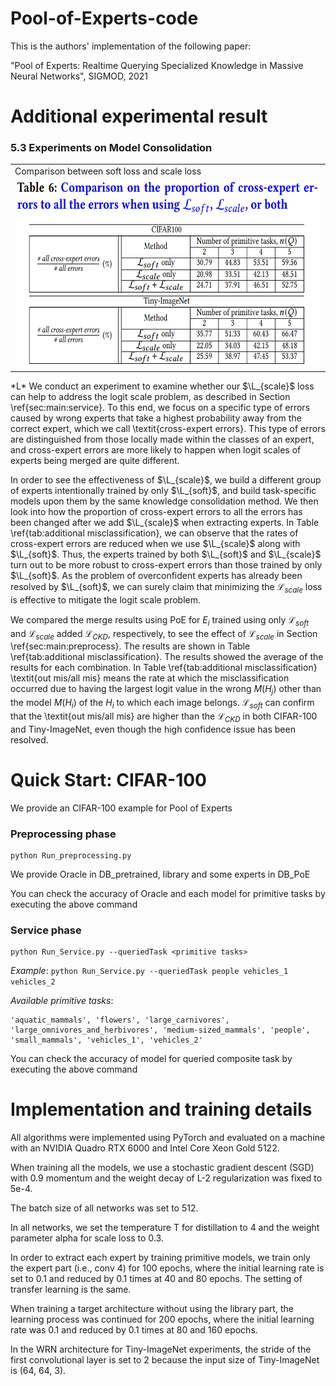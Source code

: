 # Pool-of-Experts-code

This is the authors' implementation of the following paper:

"Pool of Experts: Realtime Querying Specialized Knowledge in Massive Neural Networks", SIGMOD, 2021

# Additional experimental result

### 5.3 Experiments on Model Consolidation

<table>
<td> Comparison between soft loss and scale loss </td>
<tr>
<td><img src = 'addImg/table6_cross_expert_errors.PNG' height = '300px'></td>
</tr>
</table>
*L*
We conduct an experiment to examine whether our $\L_{scale}$ loss can help to address the logit scale problem, as described in Section \ref{sec:main:service}. To this end, we focus on a specific type of errors caused by wrong experts that take a highest probability away from the correct expert, which we call \textit{cross-expert errors}. This type of errors are distinguished from those locally made within the classes of an expert, and cross-expert errors are more likely to happen when logit scales of experts being merged are quite different.

In order to see the effectiveness of $\L_{scale}$, we build a different group of experts intentionally trained by only $\L_{soft}$, and build task-specific models upon them by the same knowledge consolidation method. We then look into how the proportion of cross-expert errors to all the errors has been changed after we add $\L_{scale}$ when extracting experts. In Table \ref{tab:additional misclassification}, we can observe that the rates of cross-expert errors are reduced when we use $\L_{scale}$ along with $\L_{soft}$. Thus, the experts trained by both $\L_{soft}$ and $\L_{scale}$ turn out to be more robust to cross-expert errors than those trained by only $\L_{soft}$. As the problem of overconfident experts has already been resolved by $\L_{soft}$, we can surely claim that minimizing the $\mathcal{L}_{scale}$ loss is effective to mitigate the logit scale problem.

We compared the merge results using PoE for $E_i$ trained using only $\mathcal{L}_{soft}$ and $\mathcal{L}_{scale}$ added $\mathcal{L}_{CKD}$, respectively, to see the effect of $\mathcal{L}_{scale}$ in Section \ref{sec:main:preprocess}. The results are shown in Table \ref{tab:additional misclassification}. The results showed the average of the results for each combination. In Table \ref{tab:additional misclassification} \textit{out mis/all mis} means the rate at which the misclassification occurred due to having the largest logit value in the wrong $M(H_j)$ other than the model $M(H_i)$ of the $H_i$ to which each image belongs. $\mathcal{L}_{soft}$ can confirm that the \textit{out mis/all mis} are higher than the $\mathcal{L}_{CKD}$ in both CIFAR-100 and Tiny-ImageNet, even though the high confidence issue has been resolved.


# Quick Start: CIFAR-100
We provide an CIFAR-100 example for Pool of Experts

### Preprocessing phase
    python Run_preprocessing.py

We provide Oracle in DB_pretrained, library and some experts in DB_PoE

You can check the accuracy of Oracle and each model for primitive tasks by executing the above command

### Service phase
    python Run_Service.py --queriedTask <primitive tasks>
*Example*: `python Run_Service.py --queriedTask people vehicles_1 vehicles_2`

*Available primitive tasks*: 

    'aquatic_mammals', 'flowers', 'large_carnivores', 'large_omnivores_and_herbivores', 'medium-sized_mammals', 'people', 'small_mammals', 'vehicles_1', 'vehicles_2'

You can check the accuracy of model for queried composite task by executing the above command

# Implementation and training details
All algorithms were implemented using PyTorch and evaluated on a machine with an NVIDIA Quadro RTX 6000 and Intel Core Xeon Gold 5122.

When training all the models, we use a stochastic gradient descent (SGD) with 0.9 momentum and the weight decay of L-2 regularization was fixed to 5e-4. 

The batch size of all networks was set to 512.

In all networks, we set the temperature T for distillation to 4 and the weight parameter alpha for scale loss to 0.3.

In order to extract each expert by training primitive models, we train only the expert part (i.e., conv 4) for 100 epochs, where the initial learning rate is set to 0.1 and reduced by 0.1 times at 40 and 80 epochs. The setting of transfer learning is the same.

When training a target architecture without using the library part, the learning process was continued for 200 epochs, where the initial learning rate was 0.1 and reduced by 0.1 times at 80 and 160 epochs. 

In the WRN architecture for Tiny-ImageNet experiments, the stride of the first convolutional layer is set to 2 because the input size of Tiny-ImageNet is (64, 64, 3).
